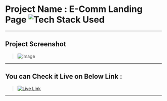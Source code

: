 # Project Name : E-Comm Landing Page ![Tech Stack Used](https://img.shields.io/badge/Technologies-ReactJS-magenta)

---

## Project Screenshot

> ![image](https://github.com/DeeptiDaisy/ppt-core-assignmnet-8-10question-productapp/assets/109961309/49e5fb3c-3138-4e6e-a099-513d53f05ce0)


---

## You can Check it Live on Below Link :

> [![Live Link](https://img.shields.io/badge/DEPLOYED-LINK-green)](https://e-comm-lading-page.vercel.app/)

---
